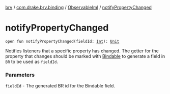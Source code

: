 [brv](../../index.md) / [com.drake.brv.binding](../index.md) / [ObservableIml](index.md) / [notifyPropertyChanged](./notify-property-changed.md)

# notifyPropertyChanged

`open fun notifyPropertyChanged(fieldId: `[`Int`](https://kotlinlang.org/api/latest/jvm/stdlib/kotlin/-int/index.html)`): `[`Unit`](https://kotlinlang.org/api/latest/jvm/stdlib/kotlin/-unit/index.html)

Notifies listeners that a specific property has changed. The getter for the property
that changes should be marked with [Bindable](#) to generate a field in
`BR` to be used as `fieldId`.

### Parameters

`fieldId` - The generated BR id for the Bindable field.